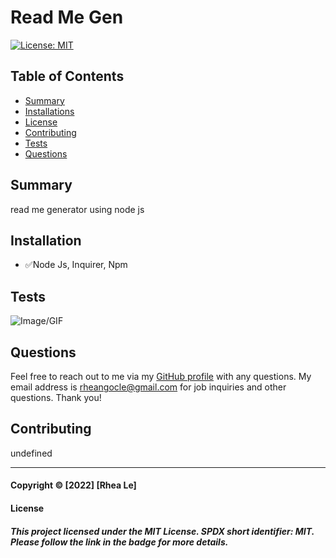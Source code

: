 
  # Read Me Gen

  [![License: MIT](https://img.shields.io/badge/License-MIT-yellow.svg)](https://opensource.org/licenses/MIT)

  ## Table of Contents
  - [Summary](#Summary)
  - [Installations](#Installations)
  - [License](#License)
  - [Contributing](#Contributing)
  - [Tests](#Tests)
  - [Questions](#Questions)

  ## Summary
  read me generator using node js

  ## Installation

  - ✅Node Js, Inquirer, Npm

  ## Tests
  ![Image/GIF](screen-recording(1).gif)

  ## Questions
  Feel free to reach out to me via my [GitHub profile](https://github.com/rheangocle) with any questions. My email address is rheangocle@gmail.com for job inquiries and other questions. Thank you!

  ## Contributing
  undefined

  ---
  #### Copyright © [2022] [Rhea Le]

  #### License
  ##### This project licensed under the MIT License. SPDX short identifier: MIT. Please follow the link in the badge for more details. 
  